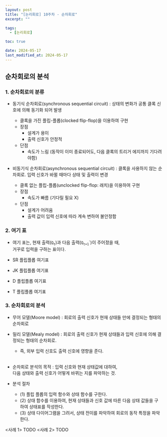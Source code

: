 ```yaml
---
layout: post
title: "[논리회로] 10주차 - 순차회로"
excerpt: ""

tags:
  - [논리회로]

toc: true

date: 2024-05-17
last_modified_at: 2024-05-17
---
```

## 순차회로의 분석
### 1. 순차회로의 분류
- 동기식 순차회로(synchronous sequential circuit) : 상태의 변화가 공통 클록 신호에 의해 동기화 되어 발생  
  - 클록을 가진 플립-플롭(clocked flip-flop)을 이용하여 구현  
  - 장점
    - 설계가 용이
    - 출력 신호가 안정적
  - 단점
    - 속도가 느림 (동작이 이미 종료되어도, 다음 클록의 트리거 에지까지 기다려야함)

- 비동기식 순차회로(asynchronous sequential circuit) : 클록을 사용하지 않는 순차회로. 입력 신호가 바뀔 때마다 상태 및 출력이 변경  
  - 클록 없는 플립-플롭(unclocked flip-flop: 래치)을 이용하여 구현  
  - 장점
    - 속도가 빠름 (기다릴 필요 X)
  - 단점
    - 설계가 어려움
    - 출력 값이 입력 신호에 따라 계속 변하여 불안정함  

### 2. 여기 표
- 여기 표는, 현재 출력(`Q`<sub>`t`</sub>)과 다음 출력(`Q`<sub>`t+1`</sub>`)이 주어졌을 때,  
거꾸로 입력을 구하는 표이다.  

- SR 플립플롭 여기표
- JK 플립플롭 여기표
- D 플립플롭 여기표
- T 플립플롭 여기표

### 3. 순차회로의 분석  
- 무어 모델(Moore model) : 회로의 출력 신호가 현재 상태들 만에 결정되는 형태의 순차회로  

- 밀리 모델(Mealy model) : 회로의 출력 신호가 현재 상태들과 입력 신호에 의해 결정되는 형태의 순차회로.  
  - 즉, 외부 입력 신호도 출력 신호에 영향을 준다.  

  <br>

- 순차회로 분석의 목적 : 입력 신호와 현재 상태값에 대하여,  
다음 상태와 출력 신호가 어떻게 바뀌는 지를 파악하는 것.  

- 분석 절차
  - (1) 플립 플롭의 입력 함수와 상태 함수를 구한다.
  - (2) 상태 함수를 이용하여, 현재 상태들과 신호 값에 따른 다음 상태 값들을 구하여 상태표를 작성한다.  
  - (3) 상태 다이어그램을 그려서, 상태 전이를 파악하여 회로의 동작 특정을 파악한다.  

<사례 1> TODO
<사례 2> TODO